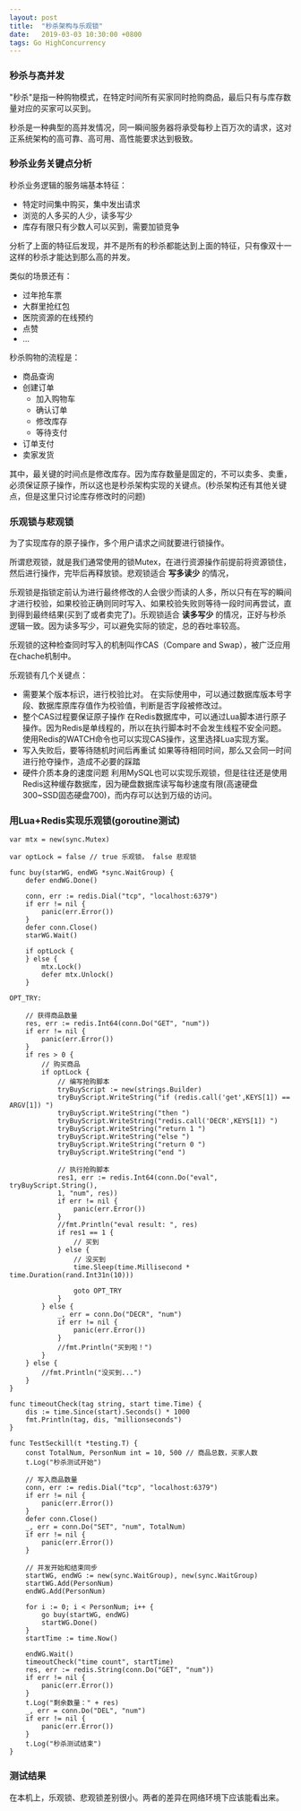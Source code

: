 ```yaml
---
layout: post
title:  "秒杀架构与乐观锁"
date:   2019-03-03 10:30:00 +0800
tags: Go HighConcurrency
---
```

### 秒杀与高并发
"秒杀"是指一种购物模式，在特定时间所有买家同时抢购商品，最后只有与库存数量对应的买家可以买到。

秒杀是一种典型的高并发情况，同一瞬间服务器将承受每秒上百万次的请求，这对正系统架构的高可靠、高可用、高性能要求达到极致。

### 秒杀业务关键点分析
秒杀业务逻辑的服务端基本特征：
* 特定时间集中购买，集中发出请求
* 浏览的人多买的人少，读多写少
* 库存有限只有少数人可以买到，需要加锁竞争

分析了上面的特征后发现，并不是所有的秒杀都能达到上面的特征，只有像双十一这样的秒杀才能达到那么高的并发。

类似的场景还有：
* 过年抢车票
* 大群里抢红包
* 医院资源的在线预约
* 点赞
* ...

秒杀购物的流程是：
* 商品查询
* 创建订单
	* 加入购物车
	* 确认订单
	* 修改库存
	* 等待支付
* 订单支付
* 卖家发货

其中，最关键的时间点是修改库存。因为库存数量是固定的，不可以卖多、卖重，必须保证原子操作，所以这也是秒杀架构实现的关键点。(秒杀架构还有其他关键点，但是这里只讨论库存修改时的问题)

### 乐观锁与悲观锁
为了实现库存的原子操作，多个用户请求之间就要进行锁操作。

所谓悲观锁，就是我们通常使用的锁Mutex，在进行资源操作前提前将资源锁住，然后进行操作，完毕后再释放锁。悲观锁适合 __写多读少__ 的情况，

乐观锁是指锁定前认为进行最终修改的人会很少而读的人多，所以只有在写的瞬间才进行校验，如果校验正确则同时写入、如果校验失败则等待一段时间再尝试，直到得到最终结果(买到了或者卖完了)。乐观锁适合 __读多写少__ 的情况，正好与秒杀逻辑一致。因为读多写少，可以避免实际的锁定，总的吞吐率较高。

乐观锁的这种检查同时写入的机制叫作CAS（Compare and Swap），被广泛应用在chache机制中。

乐观锁有几个关键点：
* 需要某个版本标识，进行校验比对。
在实际使用中，可以通过数据库版本号字段、数据库原库存值作为校验值，判断是否字段被修改过。
* 整个CAS过程要保证原子操作
在Redis数据库中，可以通过Lua脚本进行原子操作。因为Redis是单线程的，所以在执行脚本时不会发生线程不安全问题。使用Redis的WATCH命令也可以实现CAS操作，这里选择Lua实现方案。
* 写入失败后，要等待随机时间后再重试
如果等待相同时间，那么又会同一时间进行抢夺操作，造成不必要的踩踏
* 硬件介质本身的速度问题
利用MySQL也可以实现乐观锁，但是往往还是使用Redis这种缓存数据库，因为硬盘数据库读写每秒速度有限(高速硬盘300~SSD固态硬盘700)，而内存可以达到万级的访问。

### 用Lua+Redis实现乐观锁(goroutine测试)
```
var mtx = new(sync.Mutex)

var optLock = false // true 乐观锁， false 悲观锁

func buy(starWG, endWG *sync.WaitGroup) {
	defer endWG.Done()

	conn, err := redis.Dial("tcp", "localhost:6379")
	if err != nil {
		panic(err.Error())
	}
	defer conn.Close()
	starWG.Wait()

	if optLock {
	} else {
		mtx.Lock()
		defer mtx.Unlock()
	}

OPT_TRY:

	// 获得商品数量
	res, err := redis.Int64(conn.Do("GET", "num"))
	if err != nil {
		panic(err.Error())
	}
	if res > 0 {
		// 购买商品
		if optLock {
			// 编写抢购脚本
			tryBuyScript := new(strings.Builder)
			tryBuyScript.WriteString("if (redis.call('get',KEYS[1]) == ARGV[1]) ")
			tryBuyScript.WriteString("then ")
			tryBuyScript.WriteString("redis.call('DECR',KEYS[1]) ")
			tryBuyScript.WriteString("return 1 ")
			tryBuyScript.WriteString("else ")
			tryBuyScript.WriteString("return 0 ")
			tryBuyScript.WriteString("end ")

			// 执行抢购脚本
			res1, err := redis.Int64(conn.Do("eval", tryBuyScript.String(), 
			1, "num", res))
			if err != nil {
				panic(err.Error())
			}
			//fmt.Println("eval result: ", res)
			if res1 == 1 {
				// 买到
			} else {
				// 没买到
				time.Sleep(time.Millisecond * time.Duration(rand.Int31n(10)))

				goto OPT_TRY
			}
		} else {
			_, err = conn.Do("DECR", "num")
			if err != nil {
				panic(err.Error())
			}
			//fmt.Println("买到啦！")
		}
	} else {
		//fmt.Println("没买到...")
	}
}

func timeoutCheck(tag string, start time.Time) {
	dis := time.Since(start).Seconds() * 1000
	fmt.Println(tag, dis, "millionseconds")
}

func TestSeckill(t *testing.T) {
	const TotalNum, PersonNum int = 10, 500 // 商品总数，买家人数
	t.Log("秒杀测试开始")

	// 写入商品数量
	conn, err := redis.Dial("tcp", "localhost:6379")
	if err != nil {
		panic(err.Error())
	}
	defer conn.Close()
	_, err = conn.Do("SET", "num", TotalNum)
	if err != nil {
		panic(err.Error())
	}

	// 并发开始和结束同步
	startWG, endWG := new(sync.WaitGroup), new(sync.WaitGroup)
	startWG.Add(PersonNum)
	endWG.Add(PersonNum)

	for i := 0; i < PersonNum; i++ {
		go buy(startWG, endWG)
		startWG.Done()
	}
	startTime := time.Now()

	endWG.Wait()
	timeoutCheck("time count", startTime)
	res, err := redis.String(conn.Do("GET", "num"))
	if err != nil {
		panic(err.Error())
	}
	t.Log("剩余数量：" + res)
	_, err = conn.Do("DEL", "num")
	if err != nil {
		panic(err.Error())
	}
	t.Log("秒杀测试结束")
}
```

### 测试结果
在本机上，乐观锁、悲观锁差别很小。两者的差异在网络环境下应该能看出来。


